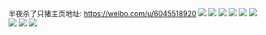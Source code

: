 半夜杀了只猪主页地址: https://weibo.com/u/6045518920 
![](https://wx4.sinaimg.cn/mw2000/006B8nDGly1h7v9oo8hycj31o0280b2a.jpg) 
![](https://wx4.sinaimg.cn/mw2000/006B8nDGly1h7v9oni396j31o02807wi.jpg) 
![](https://wx4.sinaimg.cn/mw2000/006B8nDGly1h7v9omqhtyj31ww2pgu0x.jpg) 
![](https://wx4.sinaimg.cn/mw2000/006B8nDGly1gl7up9n23pj31o0280npd.jpg) 
![](https://wx4.sinaimg.cn/mw2000/006B8nDGly1gl7upaa5tcj31li24pe81.jpg) 
![](https://wx4.sinaimg.cn/mw2000/006B8nDGly1geu4pz4udbj32c02c07wi.jpg) 
![](https://wx4.sinaimg.cn/mw2000/006B8nDGly1gca0ucowxuj31o01o0x6p.jpg) 
![](https://wx4.sinaimg.cn/mw2000/006B8nDGly1gca0udkv0tj31o01o0x6p.jpg) 
![](https://wx4.sinaimg.cn/mw2000/006B8nDGly1gca0uebepvj31o01o0qv5.jpg) 
